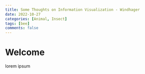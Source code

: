 ```yaml
---
title: Some Thoughts on Information Visualization - Windhager
date: 2022-10-27
categories: [Animal, Insect]
tags: [bee]
comments: false
---
```


# Welcome

lorem ipsum
